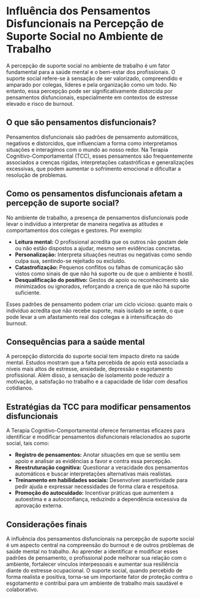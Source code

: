 # Influência dos Pensamentos Disfuncionais na Percepção de Suporte Social no Ambiente de Trabalho

A percepção de suporte social no ambiente de trabalho é um fator fundamental para a saúde mental e o bem-estar dos profissionais. O suporte social refere-se à sensação de ser valorizado, compreendido e amparado por colegas, líderes e pela organização como um todo. No entanto, essa percepção pode ser significativamente distorcida por pensamentos disfuncionais, especialmente em contextos de estresse elevado e risco de burnout.

## O que são pensamentos disfuncionais?

Pensamentos disfuncionais são padrões de pensamento automáticos, negativos e distorcidos, que influenciam a forma como interpretamos situações e interagimos com o mundo ao nosso redor. Na Terapia Cognitivo-Comportamental (TCC), esses pensamentos são frequentemente associados a crenças rígidas, interpretações catastróficas e generalizações excessivas, que podem aumentar o sofrimento emocional e dificultar a resolução de problemas.

## Como os pensamentos disfuncionais afetam a percepção de suporte social?

No ambiente de trabalho, a presença de pensamentos disfuncionais pode levar o indivíduo a interpretar de maneira negativa as atitudes e comportamentos dos colegas e gestores. Por exemplo:

- **Leitura mental:** O profissional acredita que os outros não gostam dele ou não estão dispostos a ajudar, mesmo sem evidências concretas.
- **Personalização:** Interpreta situações neutras ou negativas como sendo culpa sua, sentindo-se rejeitado ou excluído.
- **Catastrofização:** Pequenos conflitos ou falhas de comunicação são vistos como sinais de que não há suporte ou de que o ambiente é hostil.
- **Desqualificação do positivo:** Gestos de apoio ou reconhecimento são minimizados ou ignorados, reforçando a crença de que não há suporte suficiente.

Esses padrões de pensamento podem criar um ciclo vicioso: quanto mais o indivíduo acredita que não recebe suporte, mais isolado se sente, o que pode levar a um afastamento real dos colegas e à intensificação do burnout.

## Consequências para a saúde mental

A percepção distorcida do suporte social tem impacto direto na saúde mental. Estudos mostram que a falta percebida de apoio está associada a níveis mais altos de estresse, ansiedade, depressão e esgotamento profissional. Além disso, a sensação de isolamento pode reduzir a motivação, a satisfação no trabalho e a capacidade de lidar com desafios cotidianos.

## Estratégias da TCC para modificar pensamentos disfuncionais

A Terapia Cognitivo-Comportamental oferece ferramentas eficazes para identificar e modificar pensamentos disfuncionais relacionados ao suporte social, tais como:

- **Registro de pensamentos:** Anotar situações em que se sentiu sem apoio e analisar as evidências a favor e contra essa percepção.
- **Reestruturação cognitiva:** Questionar a veracidade dos pensamentos automáticos e buscar interpretações alternativas mais realistas.
- **Treinamento em habilidades sociais:** Desenvolver assertividade para pedir ajuda e expressar necessidades de forma clara e respeitosa.
- **Promoção do autocuidado:** Incentivar práticas que aumentem a autoestima e a autoconfiança, reduzindo a dependência excessiva da aprovação externa.

## Considerações finais

A influência dos pensamentos disfuncionais na percepção de suporte social é um aspecto central na compreensão do burnout e de outros problemas de saúde mental no trabalho. Ao aprender a identificar e modificar esses padrões de pensamento, o profissional pode melhorar sua relação com o ambiente, fortalecer vínculos interpessoais e aumentar sua resiliência diante do estresse ocupacional. O suporte social, quando percebido de forma realista e positiva, torna-se um importante fator de proteção contra o esgotamento e contribui para um ambiente de trabalho mais saudável e colaborativo.